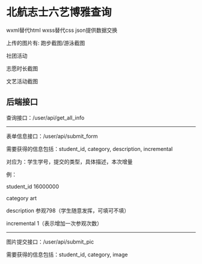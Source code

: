 # 北航志士六艺博雅查询

wxml替代html
wxss替代css
json提供数据交换

上传的图片有:
跑步截图/游泳截图

社团活动

志愿时长截图

文艺活动截图

## 后端接口
查询接口：/user/api/get_all_info

---

表单信息接口：/user/api/submit_form

需要获得的信息包括：student_id, category, description, incremental

对应为：学生学号，提交的类型，具体描述，本次增量

例：

student_id  16000000

category    art

description 参观798（学生随意发挥，可填可不填）

incremental 1（表示增加一次参观次数）

---

图片提交接口：/user/api/submit_pic

需要获得的信息包括：student_id, category, image
